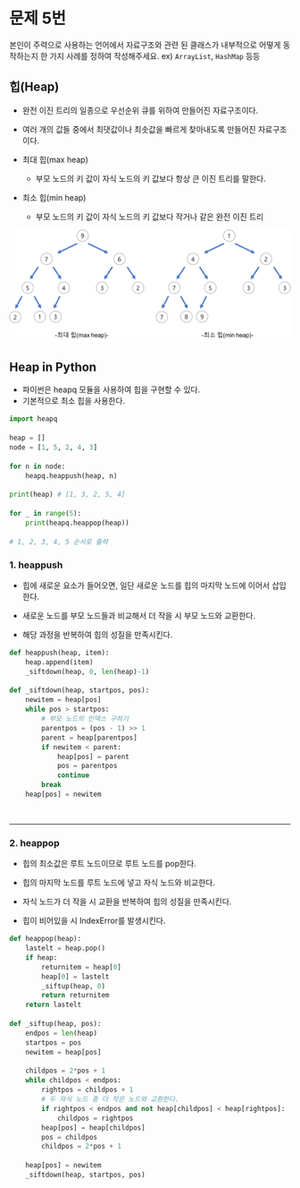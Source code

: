 # 문제 5번
본인이 주력으로 사용하는 언어에서 자료구조와 관련 된 클래스가 내부적으로 어떻게 동작하는지 한 가지 사례를 정하여 작성해주세요. ex) `ArrayList`, `HashMap` 등등

## 힙(Heap)
- 완전 이진 트리의 일종으로 우선순위 큐를 위하여 만들어진 자료구조이다.
- 여러 개의 값들 중에서 최댓값이나 최솟값을 빠르게 찾아내도록 만들어진 자료구조이다.
- 최대 힙(max heap)

    - 부모 노드의 키 값이 자식 노드의 키 값보다 항상 큰 이진 트리를 말한다.
- 최소 힙(min heap)
    
    - 부모 노드의 키 값이 자식 노드의 키 값보다 작거나 같은 완전 이진 트리

![heapq](img/heapq.png)

## Heap in Python
- 파이썬은 heapq 모듈을 사용하여 힙을 구현할 수 있다.
- 기본적으로 최소 힙을 사용한다.

```python
import heapq

heap = []
node = [1, 5, 2, 4, 3]

for n in node:
    heapq.heappush(heap, n)

print(heap) # [1, 3, 2, 5, 4]

for _ in range(5):
    print(heapq.heappop(heap))

# 1, 2, 3, 4, 5 순서로 출력
```

### 1. heappush
- 힙에 새로운 요소가 들어오면, 일단 새로운 노드를 힙의 마지막 노드에 이어서 삽입한다.

- 새로운 노드를 부모 노드들과 비교해서 더 작을 시 부모 노드와 교환한다.
- 해당 과정을 반복하여 힙의 성질을 만족시킨다.

```python
def heappush(heap, item):
    heap.append(item)
    _siftdown(heap, 0, len(heap)-1)

def _siftdown(heap, startpos, pos):
    newitem = heap[pos]
    while pos > startpos:
        # 부모 노드의 인덱스 구하기
        parentpos = (pos - 1) >> 1
        parent = heap[parentpos]
        if newitem < parent:
            heap[pos] = parent
            pos = parentpos
            continue
        break
    heap[pos] = newitem
```

<br>

---

### 2. heappop
- 힙의 최소값은 루트 노드이므로 루트 노드를 pop한다.
  
- 힙의 마지막 노드를 루트 노드에 넣고 자식 노드와 비교한다.
- 자식 노드가 더 작을 시 교환을 반복하여 힙의 성질을 만족시킨다.
- 힙이 비어있을 시 IndexError를 발생시킨다.

```python
def heappop(heap):
    lastelt = heap.pop()
    if heap:
        returnitem = heap[0]
        heap[0] = lastelt
        _siftup(heap, 0)
        return returnitem
    return lastelt

def _siftup(heap, pos):
    endpos = len(heap)
    startpos = pos
    newitem = heap[pos]

    childpos = 2*pos + 1    
    while childpos < endpos:
        rightpos = childpos + 1
        # 두 자식 노드 중 더 작은 노드와 교환한다.
        if rightpos < endpos and not heap[childpos] < heap[rightpos]:
            childpos = rightpos
        heap[pos] = heap[childpos]
        pos = childpos
        childpos = 2*pos + 1

    heap[pos] = newitem
    _siftdown(heap, startpos, pos)
```